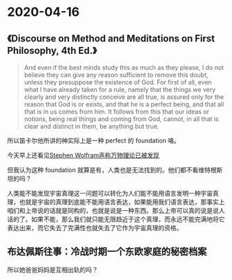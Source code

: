# 2020-04-16
## 《Discourse on Method and Meditations on First Philosophy, 4th Ed.》

> And even if the best minds study this as much as they please, I do not believe they can give any reason sufficient to remove this doubt, unless they presuppose the existence of God. For first of all, even what I have already taken for a rule, namely that the things we very clearly and very distinctly conceive are all true, is assured only for the reason that God is or exists, and that he is a perfect being, and that all that is in us comes from him. It follows from this that our ideas or notions, being real things and coming from God, cannot, in all that is clear and distinct in them, be anything but true.

所以笛卡尔他所讲的神实际上是一种 perfect 的 foundation 咯。

今天早上还看见[Stephen Wolfram声称万物理论已被发现](https://writings.stephenwolfram.com/2020/04/finally-we-may-have-a-path-to-the-fundamental-theory-of-physics-and-its-beautiful/)

但我认为这种 foundation 就算是有，人类也是无法找到的。他们都不看维特根斯坦的吗？

人类能不能发现宇宙真理这一问题可以转化为人们能不能用语言发明一种宇宙真理，也就是宇宙的真理到底能不能用语言表达，如果能用我们语言表达，那事实上咱们和上帝说的话就是同构的，也就是说是一种东西。那么上帝可以真的说是说人话的了。如果不能，那么我们就只能无限趋近于这个真理，而永远不能完满地将它表达出来，而它失去了完满性也就失去了它作为宇宙真理的资格。

## 布达佩斯往事：冷战时期一个东欧家庭的秘密档案

所以她爸爸妈妈是互相出轨的吗？



